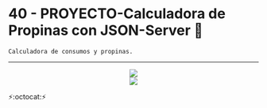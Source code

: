 # 40 - PROYECTO-Calculadora de Propinas con JSON-Server :bookmark_tabs:
~~~
Calculadora de consumos y propinas.
~~~
---
<p align="center" font-weight="bold">
      <img src="https://img.shields.io/badge/JSON-Server-323330?style=for-the-badge&logo=JSON&logoColor=F7DF1E">
      <br>
      <img src="https://img.shields.io/badge/ESTADO-EN DESARROLLO-informational?style=social&logo=javascript">
</p>

:zap::octocat::zap: